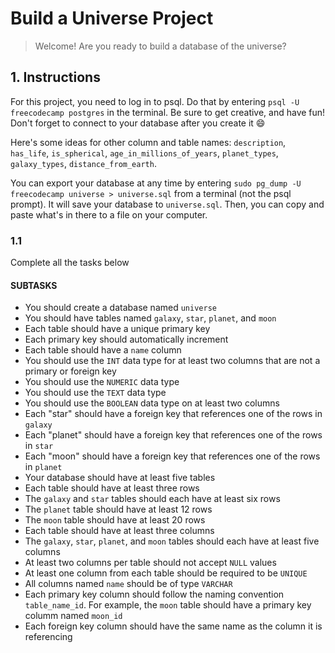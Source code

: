 # Build a Universe Project

> Welcome! Are you ready to build a database of the universe?

## 1. Instructions

For this project, you need to log in to psql. Do that by entering `psql -U freecodecamp postgres` in the terminal. Be sure to get creative, and have fun! Don't forget to connect to your database after you create it :smile:

Here's some ideas for other column and table names: `description`, `has_life`, `is_spherical`, `age_in_millions_of_years`, `planet_types`, `galaxy_types`, `distance_from_earth`.

You can export your database at any time by entering `sudo pg_dump -U freecodecamp universe > universe.sql` from a terminal (not the psql prompt). It will save your database to `universe.sql`. Then, you can copy and paste what's in there to a file on your computer.

### 1.1

Complete all the tasks below

#### SUBTASKS

- You should create a database named `universe`
- You should have tables named `galaxy`, `star`, `planet`, and `moon`
- Each table should have a unique primary key
- Each primary key should automatically increment
- Each table should have a `name` column
- You should use the `INT` data type for at least two columns that are not a primary or foreign key
- You should use the `NUMERIC` data type
- You should use the `TEXT` data type
- You should use the `BOOLEAN` data type on at least two columns
- Each "star" should have a foreign key that references one of the rows in `galaxy`
- Each "planet" should have a foreign key that references one of the rows in `star`
- Each "moon" should have a foreign key that references one of the rows in `planet`
- Your database should have at least five tables
- Each table should have at least three rows
- The `galaxy` and `star` tables should each have at least six rows
- The `planet` table should have at least 12 rows
- The `moon` table should have at least 20 rows
- Each table should have at least three columns
- The `galaxy`, `star`, `planet`, and `moon` tables should each have at least five columns
- At least two columns per table should not accept `NULL` values
- At least one column from each table should be required to be `UNIQUE`
- All columns named `name` should be of type `VARCHAR`
- Each primary key column should follow the naming convention `table_name_id`. For example, the `moon` table should have a primary key columm named `moon_id`
- Each foreign key column should have the same name as the column it is referencing
